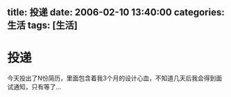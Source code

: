 title: 投递
date: 2006-02-10 13:40:00
categories:  生活
tags: [生活]
---

# 投递
今天投出了N份简历，里面包含着我3个月的设计心血，不知道几天后我会得到面试通知，只有等了...